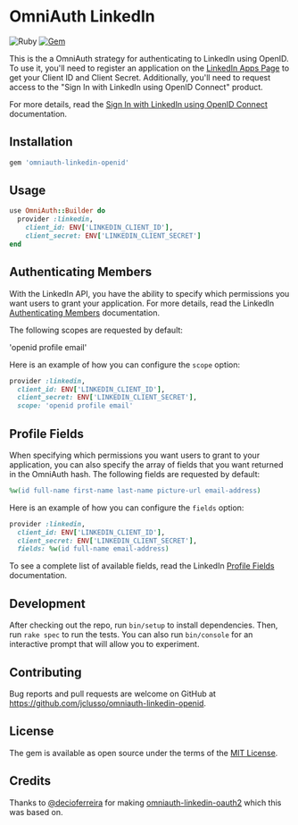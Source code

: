# OmniAuth LinkedIn

![Ruby](https://github.com/jclusso/omniauth-linkedin-openid/workflows/Ruby/badge.svg?branch=master)
[![Gem](https://img.shields.io/gem/v/omniauth-linkedin-openid)](https://rubygems.org/gems/omniauth-linkedin-openid)

This is the a OmniAuth strategy for authenticating to LinkedIn using OpenID. To
use it, you'll need to register an application on the
[LinkedIn Apps Page](https://www.linkedin.com/developers/apps) to get your
Client ID and Client Secret. Additionally, you'll need to request access to the
"Sign In with LinkedIn using OpenID Connect" product.

For more details, read the [Sign In with LinkedIn using OpenID Connect](https://learn.microsoft.com/en-us/linkedin/consumer/integrations/self-serve/sign-in-with-linkedin-v2) documentation.

## Installation

```ruby
gem 'omniauth-linkedin-openid'
```

## Usage

```ruby
use OmniAuth::Builder do
  provider :linkedin,
    client_id: ENV['LINKEDIN_CLIENT_ID'],
    client_secret: ENV['LINKEDIN_CLIENT_SECRET']
end
```

## Authenticating Members

With the LinkedIn API, you have the ability to specify which permissions you want users to grant your application. For more details, read the LinkedIn [Authenticating Members](https://learn.microsoft.com/en-us/linkedin/consumer/integrations/self-serve/sign-in-with-linkedin-v2#authenticating-members) documentation.

The following scopes are requested by default:

'openid profile email'

Here is an example of how you can configure the `scope` option:

```ruby
provider :linkedin,
  client_id: ENV['LINKEDIN_CLIENT_ID'],
  client_secret: ENV['LINKEDIN_CLIENT_SECRET'],
  scope: 'openid profile email'
```

## Profile Fields

When specifying which permissions you want users to grant to your application, you can also specify the array of fields that you want returned in the OmniAuth hash. The following fields are requested by default:

```ruby
%w(id full-name first-name last-name picture-url email-address)
```

Here is an example of how you can configure the `fields` option:

```ruby
provider :linkedin,
  client_id: ENV['LINKEDIN_CLIENT_ID'],
  client_secret: ENV['LINKEDIN_CLIENT_SECRET'],
  fields: %w(id full-name email-address)
```

To see a complete list of available fields, read the LinkedIn [Profile Fields](https://learn.microsoft.com/en-us/linkedin/shared/references/fields) documentation.

## Development

After checking out the repo, run `bin/setup` to install dependencies. Then, run `rake spec` to run the tests. You can also run `bin/console` for an interactive prompt that will allow you to experiment.

## Contributing

Bug reports and pull requests are welcome on GitHub at https://github.com/jclusso/omniauth-linkedin-openid.

## License

The gem is available as open source under the terms of the [MIT License](https://opensource.org/licenses/MIT).

## Credits

Thanks to [@decioferreira](https://github.com/decioferreira) for making [omniauth-linkedin-oauth2](https://github.com/decioferreira/omniauth-linkedin-oauth2) which this was based on.

